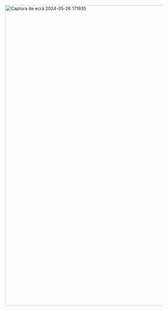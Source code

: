 
<img width="960" alt="Captura de ecrã 2024-05-26 171935" src="https://github.com/makeneto/vlsm/assets/130509472/0f21335c-00d5-4689-a0e4-a879212a4eff">
